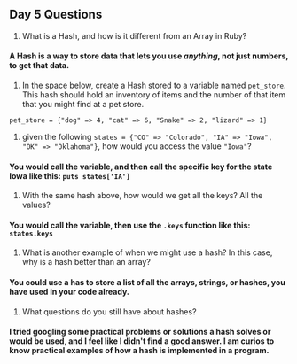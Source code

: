 ## Day 5 Questions

1. What is a Hash, and how is it different from an Array in Ruby?

#### A **Hash** is a way to store data that lets you use *anything*, not just numbers, to get that data.

1. In the space below, create a Hash stored to a variable named `pet_store`.  This hash should hold an inventory of items and the number of that item that you might find at a pet store.

`pet_store = {"dog" => 4, "cat" => 6, "Snake" => 2, "lizard" => 1}`

1. given the following `states = {"CO" => "Colorado", "IA" => "Iowa", "OK" => "Oklahoma"}`, how would you access the value `"Iowa"`?

#### You would call the variable, and then call the specific key for the state **Iowa** like this: `puts states['IA']`

1. With the same hash above, how would we get all the keys?  All the values?

#### You would call the variable, then use the `.keys` function like this: `states.keys`

1. What is another example of when we might use a hash?  In this case, why is a hash better than an array?

#### You could use a **has** to store a list of all the arrays, strings, or hashes, you have used in your code already.

1. What questions do you still have about hashes?

#### I tried googling some practical problems or solutions a **hash** solves or would be used, and I feel like I didn't find a good answer.  I am curios to know practical examples of how a **hash** is implemented in a program.
